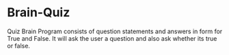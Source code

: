 # Brain-Quiz
Quiz Brain Program consists of question statements and answers in form for True and False. It will ask the user a question and also ask whether its true or false.
